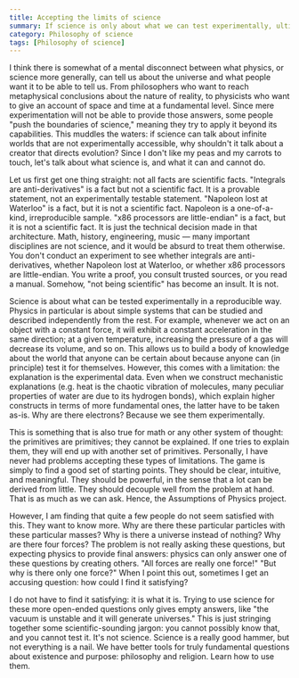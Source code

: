 ```yaml
---
title: Accepting the limits of science
summary: If science is only about what we can test experimentally, ultimately it can only tell us that things are because they are
category: Philosophy of science
tags: [Philosophy of science]
---
```


I think there is somewhat of a mental disconnect between what physics, or science more generally, can tell us about the universe and what people want it to be able to tell us. From philosophers who want to reach metaphysical conclusions about the nature of reality, to physicists who want to give an account of space and time at a fundamental level. Since mere experimentation will not be able to provide those answers, some people "push the boundaries of science," meaning they try to apply it beyond its capabilities. This muddles the waters: if science can talk about infinite worlds that are not experimentally accessible, why shouldn't it talk about a creator that directs evolution? Since I don't like my peas and my carrots to touch, let's talk about what science is, and what it can and cannot do.

Let us first get one thing straight: not all facts are scientific facts. "Integrals are anti-derivatives" is a fact but not a scientific fact. It is a provable statement, not an experimentally testable statement. "Napoleon lost at Waterloo" is a fact, but it is not a scientific fact. Napoleon is a one-of-a-kind, irreproducible sample. "x86 processors are little-endian" is a fact, but it is not a scientific fact. It is just the technical decision made in that architecture. Math, history, engineering, music — many important disciplines are not science, and it would be absurd to treat them otherwise. You don't conduct an experiment to see whether integrals are anti-derivatives, whether Napoleon lost at Waterloo, or whether x86 processors are little-endian. You write a proof, you consult trusted sources, or you read a manual. Somehow, "not being scientific" has become an insult. It is not.

Science is about what can be tested experimentally in a reproducible way. Physics in particular is about simple systems that can be studied and described independently from the rest. For example, whenever we act on an object with a constant force, it will exhibit a constant acceleration in the same direction; at a given temperature, increasing the pressure of a gas will decrease its volume, and so on. This allows us to build a body of knowledge about the world that anyone can be certain about because anyone can (in principle) test it for themselves. However, this comes with a limitation: the explanation is the experimental data. Even when we construct mechanistic explanations (e.g. heat is the chaotic vibration of molecules, many peculiar properties of water are due to its hydrogen bonds), which explain higher constructs in terms of more fundamental ones, the latter have to be taken as-is. Why are there electrons? Because we see them experimentally.

This is something that is also true for math or any other system of thought: the primitives are primitives; they cannot be explained. If one tries to explain them, they will end up with another set of primitives. Personally, I have never had problems accepting these types of limitations. The game is simply to find a good set of starting points. They should be clear, intuitive, and meaningful. They should be powerful, in the sense that a lot can be derived from little. They should decouple well from the problem at hand. That is as much as we can ask. Hence, the Assumptions of Physics project.

However, I am finding that quite a few people do not seem satisfied with this. They want to know more. Why are there these particular particles with these particular masses? Why is there a universe instead of nothing? Why are there four forces? The problem is not really asking these questions, but expecting physics to provide final answers: physics can only answer one of these questions by creating others. "All forces are really one force!" "But why is there only one force?" When I point this out, sometimes I get an accusing question: how could I find it satisfying?

I do not have to find it satisfying: it is what it is. Trying to use science for these more open-ended questions only gives empty answers, like "the vacuum is unstable and it will generate universes." This is just stringing together some scientific-sounding jargon: you cannot possibly know that, and you cannot test it. It's not science. Science is a really good hammer, but not everything is a nail. We have better tools for truly fundamental questions about existence and purpose: philosophy and religion. Learn how to use them.